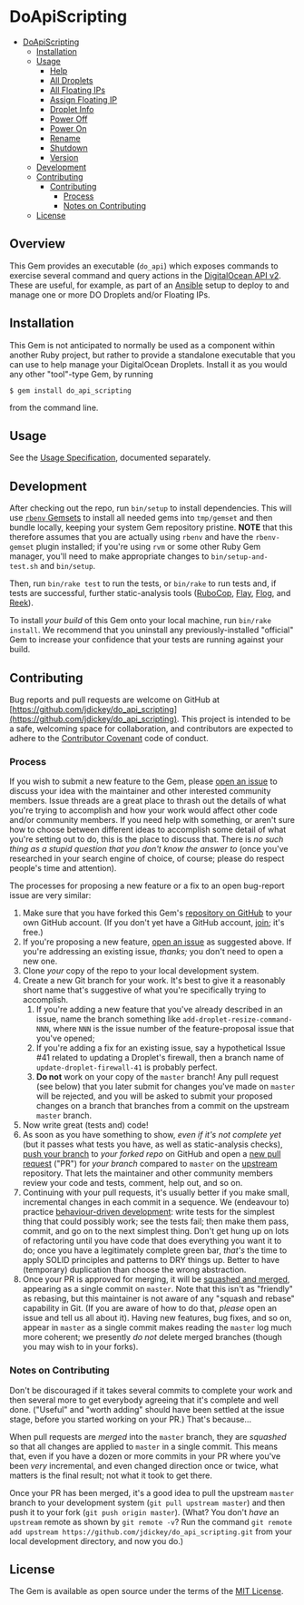 <h1>DoApiScripting</h1>

- [DoApiScripting](#doapiscripting)
  * [Installation](#installation)
  * [Usage](#usage)
  	  * [Help](#help)
  	  * [All Droplets](#all-droplets)
  	  * [All Floating IPs](#all-floating-ips)
  	  * [Assign Floating IP](#assign-floating-ip)
  	  * [Droplet Info](#droplet-info)
  	  * [Power Off](#power-off)
  	  * [Power On](#power-on)
  	  * [Rename](#rename)
  	  * [Shutdown](#shutdown)
  	  * [Version](#version)
  * [Development](#development)
  * [Contributing](#contributing)
    * [Contributing](#contributing)
      * [Process](#process)
      * [Notes on Contributing](#notes-on-contributing)
  * [License](#license)

## Overview

This Gem provides an executable (`do_api`) which exposes commands to exercise several command and query actions in the [DigitalOcean API v2](https://developers.digitalocean.com/documentation/v2/). These are useful, for example, as part of an [Ansible](https://www.ansible.com/) setup to deploy to and manage one or more DO Droplets and/or Floating IPs.

## Installation

This Gem is not anticipated to normally be used as a component within another Ruby project, but rather to provide a standalone executable that you can use to help manage your DigitalOcean Droplets. Install it as you would any other "tool"-type Gem, by running

    $ gem install do_api_scripting

from the command line.

## Usage

See the [Usage Specification](./doc/USAGE-SPECIFICATION.md), documented separately.

## Development

After checking out the repo, run `bin/setup` to install dependencies. This will use [`rbenv` Gemsets](https://github.com/jf/rbenv-gemset) to install all needed gems into `tmp/gemset` and then bundle locally, keeping your system Gem repository pristine. **NOTE** that this therefore assumes that you are actually using `rbenv` and have the `rbenv-gemset` plugin installed; if you're using `rvm` or some other Ruby Gem manager, you'll need to make appropriate changes to `bin/setup-and-test.sh` and `bin/setup`.

Then, run `bin/rake test` to run the tests, or `bin/rake` to run tests and, if tests are successful, further static-analysis tools ([RuboCop](https://github.com/bbatsov/rubocop), [Flay](https://github.com/seattlerb/flay), [Flog](https://github.com/seattlerb/flog), and [Reek](https://github.com/troessner/reek)).

To install *your build* of this Gem onto your local machine, run `bin/rake install`. We recommend that you uninstall any previously-installed "official" Gem to increase your confidence that your tests are running against your build.

## Contributing

Bug reports and pull requests are welcome on GitHub at [https://github.com/jdickey/do_api_scripting](https://github.com/jdickey/do_api_scripting). This project is intended to be a safe, welcoming space for collaboration, and contributors are expected to adhere to the [Contributor Covenant](http://contributor-covenant.org) code of conduct.

### Process

If you wish to submit a new feature to the Gem, please [open an issue](https://github.com/jdickey/do_api_scripting/issues/new) to discuss your idea with the maintainer and other interested community members. Issue threads are a great place to thrash out the details of what you're trying to accomplish and how your work would affect other code and/or community members. If you need help with something, or aren't sure how to choose between different ideas to accomplish some detail of what you're setting out to do, this is the place to discuss that. There is *no such thing as a stupid question that you don't know the answer to* (once you've researched in your search engine of choice, of course; please do respect people's time and attention).

The processes for proposing a new feature or a fix to an open bug-report issue are very similar:

1. Make sure that you have forked this Gem's [repository on GitHub](https://github.com/jdickey/do_api_scripting) to your own GitHub account. (If you don't yet have a GitHub account, [join](https://github.com/join?source=header-home); it's free.)
2. If you're proposing a new feature, [open an issue](https://github.com/jdickey/do_api_scripting/issues/new) as suggested above. If you're addressing an existing issue, *thanks;* you don't need to open a new one.
3. Clone *your* copy of the repo to your local development system.
4. Create a new Git branch for your work. It's best to give it a reasonably short name that's suggestive of what you're specifically trying to accomplish.
   1. If you're adding a new feature that you've already described in an issue, name the branch something like `add-droplet-resize-command-NNN`, where `NNN` is the issue number of the feature-proposal issue that you've opened;
   2. If you're adding a fix for an existing issue, say a hypothetical Issue #41 related to updating a Droplet's firewall, then a branch name of `update-droplet-firewall-41` is probably perfect.
   3. **Do not** work on your copy of the `master` branch! Any pull request (see below) that you later submit for changes you've made on `master` will be rejected, and you will be asked to submit your proposed changes on a branch that branches from a commit on the upstream `master` branch.
5. Now write great (tests and) code!
6. As soon as you have something to show, *even if it's not complete yet* (but it passes what tests you have, as well as static-analysis checks), [push your branch](https://help.github.com/articles/pushing-to-a-remote/) to *your forked repo* on GitHub and open a [new pull request](https://github.com/jdickey/do_api_scripting/compare) ("PR") for *your branch* compared to `master` on the [upstream](https://github.com/jdickey/do_api_scripting/) repository. That lets the maintainer and other community members review your code and tests, comment, help out, and so on.
7. Continuing with your pull requests, it's usually better if you make small, incremental changes in each commit in a sequence. We (endeavour to) practice [behaviour-driven development](https://en.wikipedia.org/wiki/Behavior-driven_development): write tests for the simplest thing that could possibly work; see the tests fail; then make them pass, commit, and go on to the next simplest thing. Don't get hung up on lots of refactoring until you have code that does everything you want it to do; once you have a legitimately complete green bar, *that's* the time to apply SOLID principles and patterns to DRY things up. Better to have (temporary) duplication than choose the wrong abstraction.
8. Once your PR is approved for merging, it will be [squashed and merged](https://help.github.com/articles/about-pull-request-merges/#squash-and-merge-your-pull-request-commits), appearing as a single commit on `master`. Note that this isn't as "friendly" as rebasing, but this maintainer is not aware of any "squash and rebase" capability in Git. (If you are aware of how to do that, *please* open an issue and tell us all about it). Having new features, bug fixes, and so on, appear in `master` as a single commit makes reading the `master` log much more coherent; we presently *do not* delete merged branches (though you may wish to in your forks).

### Notes on Contributing

Don't be discouraged if it takes several commits to complete your work and then several more to get everybody agreeing that it's complete and well done. ("Useful" and "worth adding" should have been settled at the issue stage, before you started working on your PR.) That's because&hellip;

When pull requests are *merged* into the `master` branch, they are *squashed* so that all changes are applied to `master` in a single commit. This means that, even if you have a dozen or more commits in your PR where you've been *very* incremental, and even changed direction once or twice, what matters is the final result; not what it took to get there.

Once your PR has been merged, it's a good idea to pull the upstream `master` branch to your development system (`git pull upstream master`) and then push it to your fork (`git push origin master`). (What? You don't *have* an `upstream` remote as shown by `git remote -v`? Run the command `git remote add upstream https://github.com/jdickey/do_api_scripting.git` from your local development directory, and now you do.)

## License

The Gem is available as open source under the terms of the [MIT License](http://opensource.org/licenses/MIT).
